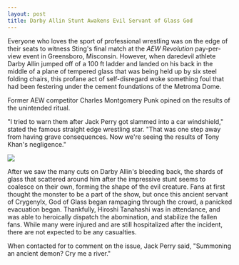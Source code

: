```yaml
---
layout: post
title: Darby Allin Stunt Awakens Evil Servant of Glass God
---
```

Everyone who loves the sport of professional wrestling was on the edge of their seats to witness Sting's final match at the *AEW Revolution* pay-per-view event in Greensboro, Misconsin. However, when daredevil athlete Darby Allin jumped off of a 100 ft ladder and landed on his back in the middle of a plane of tempered glass that was being held up by six steel folding chairs, this profane act of self-disregard woke something foul that had been festering under the cement foundations of the Metroma Dome.

Former AEW competitor Charles Montgomery Punk opined on the results of the unintended ritual.

"I tried to warn them after Jack Perry got slammed into a car windshield," stated the famous straight edge wrestling star. "That was one step away from having grave consequences. Now we're seeing the results of Tony Khan's negligence."

![](https://dreich.nfshost.com/_3dc6e4f6-0ff3-4771-b842-2c455fa5c018.jpg)

After we saw the many cuts on Darby Allin's bleeding back, the shards of glass that scattered around him after the impressive stunt seems to coalesce on their own, forming the shape of the evil creature. Fans at first thought the monster to be a part of the show, but once this ancient servant of Crygenylx, God of Glass began rampaging through the crowd, a panicked evacuation began. Thankfully, Hiroshi Tanahashi was in attendance, and was able to heroically dispatch the abomination, and stabilize the fallen fans. While many were injured and are still hospitalized after the incident, there are not expected to be any casualties.

When contacted for to comment on the issue, Jack Perry said, "Summoning an ancient demon? Cry me a river."
